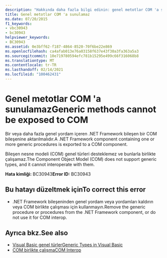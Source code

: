 ```yaml
---
description: "Hakkında daha fazla bilgi edinin: genel metotlar COM 'a sunulamaz"
title: Genel metotlar COM 'a sunulamaz
ms.date: 07/20/2015
f1_keywords:
- vbc30943
- bc30943
helpviewer_keywords:
- BC30943
ms.assetid: 0e3bff62-f187-4864-8520-70f6be22e869
ms.openlocfilehash: ca4afab013e76a03158f637e43f30a3fa363a5a3
ms.sourcegitcommit: 10e719780594efc781b15295e499c66f316068b8
ms.translationtype: MT
ms.contentlocale: tr-TR
ms.lasthandoff: 02/14/2021
ms.locfileid: "100462431"
---
```

# <a name="generic-methods-cannot-be-exposed-to-com"></a><span data-ttu-id="344e1-103">Genel metotlar COM 'a sunulamaz</span><span class="sxs-lookup"><span data-stu-id="344e1-103">Generic methods cannot be exposed to COM</span></span>

<span data-ttu-id="344e1-104">Bir veya daha fazla genel yordam içeren .NET Framework bileşen bir COM bileşenine aktarılmalıdır.</span><span class="sxs-lookup"><span data-stu-id="344e1-104">A .NET Framework component containing one or more generic procedures is exported to a COM component.</span></span>  
  
 <span data-ttu-id="344e1-105">Bileşen nesne modeli (COM) genel türleri desteklemez ve bunlarla birlikte çalışamaz.</span><span class="sxs-lookup"><span data-stu-id="344e1-105">The Component Object Model (COM) does not support generic types, and it cannot interoperate with them.</span></span>  
  
 <span data-ttu-id="344e1-106">**Hata kimliği:** BC30943</span><span class="sxs-lookup"><span data-stu-id="344e1-106">**Error ID:** BC30943</span></span>  
  
## <a name="to-correct-this-error"></a><span data-ttu-id="344e1-107">Bu hatayı düzeltmek için</span><span class="sxs-lookup"><span data-stu-id="344e1-107">To correct this error</span></span>  
  
- <span data-ttu-id="344e1-108">.NET Framework bileşeninden genel yordam veya yordamları kaldırın veya COM birlikte çalışması için kullanmayın.</span><span class="sxs-lookup"><span data-stu-id="344e1-108">Remove the generic procedure or procedures from the .NET Framework component, or do not use it for COM interop.</span></span>  
  
## <a name="see-also"></a><span data-ttu-id="344e1-109">Ayrıca bkz.</span><span class="sxs-lookup"><span data-stu-id="344e1-109">See also</span></span>

- [<span data-ttu-id="344e1-110">Visual Basic genel türler</span><span class="sxs-lookup"><span data-stu-id="344e1-110">Generic Types in Visual Basic</span></span>](../programming-guide/language-features/data-types/generic-types.md)
- [<span data-ttu-id="344e1-111">COM birlikte çalışma</span><span class="sxs-lookup"><span data-stu-id="344e1-111">COM Interop</span></span>](../programming-guide/com-interop/index.md)
